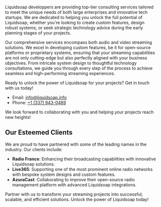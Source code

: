 Liquidsoap developpers are providing top-tier consulting services tailored to meet the unique needs of both large enterprises and innovative tech startups. We are dedicated to helping you unlock the full potential of Liquidsoap, whether you're looking to create custom features, design robust systems, or seek strategic technology advice during the early planning stages of your projects.

Our comprehensive services encompass both audio and video streaming solutions. We excel in developing custom features, be it for open-source platforms or proprietary systems, ensuring that your streaming capabilities are not only cutting-edge but also perfectly aligned with your business objectives. From intricate system design to thoughtful technology consultations, we guide you through every step of the process to achieve seamless and high-performing streaming experiences.

Ready to unlock the power of Liquidsoap for your projects? Get in touch with us today!

* Email: [info@liquidsoap.info](mailto:info@liquidsoap.info)
* Phone: [+1 (337) 943-0489](tel:+13379430489)

We look forward to collaborating with you and helping your projects reach new heights!

## Our Esteemed Clients

We are proud to have partnered with some of the leading names in the industry. Our clients include:

* **Radio France**: Enhancing their broadcasting capabilities with innovative Liquidsoap solutions.
* **Live365**: Supporting one of the most prominent online radio networks with bespoke system designs and custom features.
* **AzuraCast**: Collaborating to improve their open-source radio management platform with advanced Liquidsoap integrations.

Partner with us to transform your streaming projects into successful, scalable, and efficient solutions. Unlock the power of Liquidsoap today!
